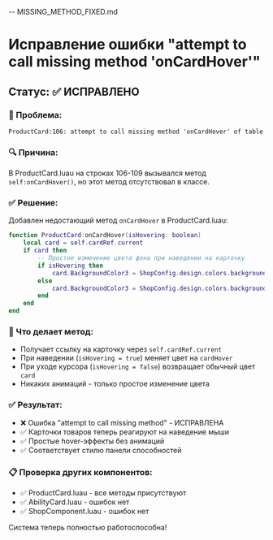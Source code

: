 -- MISSING_METHOD_FIXED.md
# Исправление ошибки "attempt to call missing method 'onCardHover'"

## Статус: ✅ ИСПРАВЛЕНО

### 🐛 Проблема:
```
ProductCard:106: attempt to call missing method 'onCardHover' of table
```

### 🔍 Причина:
В ProductCard.luau на строках 106-109 вызывался метод `self:onCardHover()`, но этот метод отсутствовал в классе.

### ✅ Решение:
Добавлен недостающий метод `onCardHover` в ProductCard.luau:

```lua
function ProductCard:onCardHover(isHovering: boolean)
	local card = self.cardRef.current
	if card then
		-- Простое изменение цвета фона при наведении на карточку
		if isHovering then
			card.BackgroundColor3 = ShopConfig.design.colors.background.cardHover
		else
			card.BackgroundColor3 = ShopConfig.design.colors.background.card
		end
	end
end
```

### 🎯 Что делает метод:
- Получает ссылку на карточку через `self.cardRef.current`
- При наведении (`isHovering = true`) меняет цвет на `cardHover`
- При уходе курсора (`isHovering = false`) возвращает обычный цвет `card`
- Никаких анимаций - только простое изменение цвета

### ✅ Результат:
- ❌ Ошибка "attempt to call missing method" - ИСПРАВЛЕНА
- ✅ Карточки товаров теперь реагируют на наведение мыши
- ✅ Простые hover-эффекты без анимаций
- ✅ Соответствует стилю панели способностей

### 📋 Проверка других компонентов:
- ✅ ProductCard.luau - все методы присутствуют
- ✅ AbilityCard.luau - ошибок нет  
- ✅ ShopComponent.luau - ошибок нет

Система теперь полностью работоспособна!
